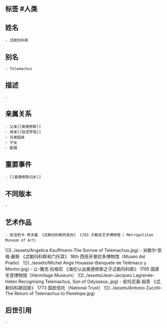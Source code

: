 ## 标签  #人类
## 姓名
	- 忒勒玛科斯
## 别名
	- Telemachus
## 描述
	-
## 亲属关系
	- 父亲[[奥德修斯]]
	- 母亲[[珀涅罗珀]]
	- 兄弟姐妹
	- 子女
	- 配偶
## 重要事件
	- [[奥德修斯归乡]]
## 不同版本
	-
## 艺术作品
	- 安洁莉卡·考夫曼 《忒勒玛科斯的哀伤》 1783 大都会艺术博物馆（ Metropolitan Museum of Art）
 ![](../assets/Angelica Kauffmann-The Sorrow of Telemachus.jpg)
	- 米歇尔·安格·豪斯 《忒勒玛科斯和门托耳》 18th 西班牙普拉多博物馆（Museo del Prado）
 ![](../assets/Michel Ange Houasse-Banquete de Telémaco y Mentor.jpg)
	- 让-雅克·拉格尼 《海伦认出奥德修斯之子忒勒玛科斯》 1795 国家冬宫博物馆（Hermitage Museum）
 ![](../assets/Jean-Jacques Lagrenée-Helen Recognising Telemachus, Son of Odysseus..jpg)
	- 安托尼奥·祖奇 《忒勒玛科斯回家》 1773 国民信托（National Trust）
 ![](../assets/Antonio Zucchi-The Return of Telemachus to Penelope.jpg)
## 后世引用
	-
